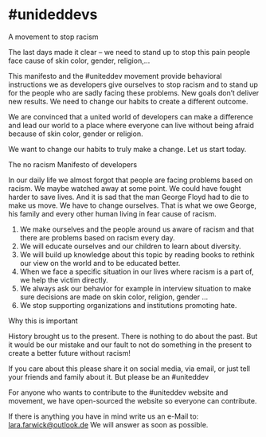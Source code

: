 # #unideddevs
A movement to stop racism

The last days made it clear – we need to stand up to stop this pain people face cause of skin color, gender, religion,… 

This manifesto and the #uniteddev movement provide behavioral instructions we as developers give ourselves to stop racism and to stand up for the people who are sadly facing these problems. New goals don’t deliver new results. We need to change our habits to create a different outcome. 

We are convinced that a united world of developers can make a difference and lead our world to a place where everyone can live without being afraid because of skin color, gender or religion.

We want to change our habits to truly make a change. Let us start today.

The no racism Manifesto of developers

In our daily life we almost forgot that people are facing problems based on racism. We maybe watched away at some point. We could have fought harder to save lives. And it is sad that the man George Floyd had to die to make us move. We have to change ourselves. That is what we owe George, his family and every other human living in fear cause of racism.

1.	We make ourselves and the people around us aware of racism and that there are problems based on racism every day.
2.	We will educate ourselves and our children to learn about diversity.
3.	We will build up knowledge about this topic by reading books to rethink our view on the world and to be educated better.
4.	When we face a specific situation in our lives where racism is a part of, we help the victim directly.
5.	We always ask our behavior for example in interview situation to make sure decisions are made on skin color, religion, gender …
6.	We stop supporting organizations and institutions promoting hate.

Why this is important

History brought us to the present. There is nothing to do about the past. But it would be our mistake and our fault to not do something in the present to create a better future without racism!

If you care about this please share it on social media, via email, or just tell your friends and family about it. But please be an #uniteddev

For anyone who wants to contribute to the #uniteddev website and movement, we have open-sourced the website so everyone can contribute. 

If there is anything you have in mind write us an e-Mail to: lara.farwick@outlook.de
We will answer as soon as possible.



